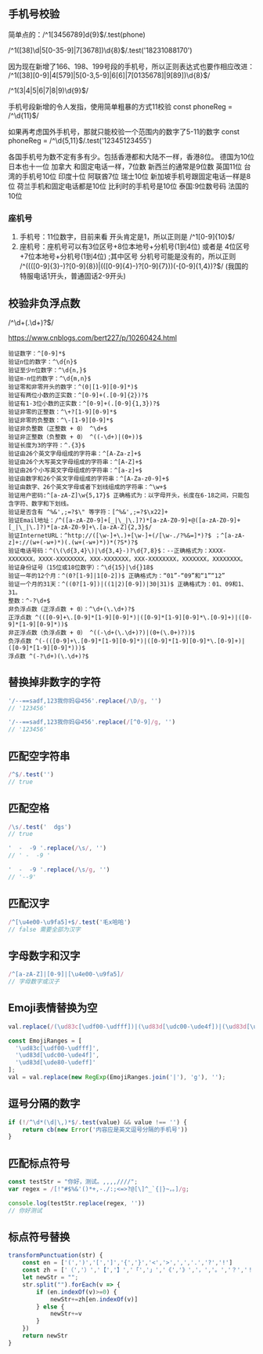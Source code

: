 ## 手机号校验
简单点的：/^1[3456789]d{9}$/.test(phone)

/^1([38]\d|5[0-35-9]|7[3678])\d{8}$/.test('18231088170')

因为现在新增了166、198、199号段的手机号，所以正则表达式也要作相应改进：
/^1([38][0-9]|4[579]|5[0-3,5-9]|6[6]|7[0135678]|9[89])\d{8}$/

/^1(3|4|5|6|7|8|9)\d{9}$/

手机号段新增的令人发指，使用简单粗暴的方式11校验
const phoneReg = /^\d{11}$/

如果再考虑国外手机号，那就只能校验一个范围内的数字了5-11的数字
const phoneReg = /^\d{5,11}$/.test('12345123455')

各国手机号为数不定有多有少。包括香港都和大陆不一样，香港8位。
德国为10位
日本也十一位
加拿大 和固定电话一样，7位数
新西兰的通常是9位数
英国11位
台湾的手机号10位
印度十位
阿联酋7位
瑞士10位
新加坡手机号跟固定电话一样是8位
荷兰手机和固定电话都是10位
比利时的手机号是10位
泰国:9位数号码
法国的10位

### 座机号
1. 手机号：11位数字，目前来看 开头肯定是1，所以正则是 /^1[0-9]{10}$/
2. 座机号：座机号可以有3位区号+8位本地号+分机号(1到4位) 或者是 4位区号+7位本地号+分机号(1到4位) ;其中区号 分机号可能是没有的，所以正则 /^((([0-9]{3}-)?[0-9]{8})|(([0-9]{4}-)?[0-9]{7}))(-[0-9]{1,4})?$/
(我国的特服电话1开头，普通固话2-9开头)


## 校验非负浮点数
/^\d+(\.\d+)?$/

https://www.cnblogs.com/bert227/p/10260424.html
```
验证数字：^[0-9]*$
验证n位的数字：^\d{n}$
验证至少n位数字：^\d{n,}$
验证m-n位的数字：^\d{m,n}$
验证零和非零开头的数字：^(0|[1-9][0-9]*)$
验证有两位小数的正实数：^[0-9]+(.[0-9]{2})?$
验证有1-3位小数的正实数：^[0-9]+(.[0-9]{1,3})?$
验证非零的正整数：^\+?[1-9][0-9]*$
验证非零的负整数：^\-[1-9][0-9]*$
验证非负整数（正整数 + 0） ^\d+$
验证非正整数（负整数 + 0） ^((-\d+)|(0+))$
验证长度为3的字符：^.{3}$
验证由26个英文字母组成的字符串：^[A-Za-z]+$
验证由26个大写英文字母组成的字符串：^[A-Z]+$
验证由26个小写英文字母组成的字符串：^[a-z]+$
验证由数字和26个英文字母组成的字符串：^[A-Za-z0-9]+$
验证由数字、26个英文字母或者下划线组成的字符串：^\w+$
验证用户密码:^[a-zA-Z]\w{5,17}$ 正确格式为：以字母开头，长度在6-18之间，只能包含字符、数字和下划线。
验证是否含有 ^%&',;=?$\" 等字符：[^%&',;=?$\x22]+
验证Email地址：/^([a-zA-Z0-9]+[_|\_|\.]?)*[a-zA-Z0-9]+@([a-zA-Z0-9]+[_|\_|\.]?)*[a-zA-Z0-9]+\.[a-zA-Z]{2,3}$/
验证InternetURL：^http://([\w-]+\.)+[\w-]+(/[\w-./?%&=]*)?$ ；^[a-zA-z]+://(w+(-w+)*)(.(w+(-w+)*))*(?S*)?$
验证电话号码：^(\(\d{3,4}\)|\d{3,4}-)?\d{7,8}$：--正确格式为：XXXX-XXXXXXX，XXXX-XXXXXXXX，XXX-XXXXXXX，XXX-XXXXXXXX，XXXXXXX，XXXXXXXX。
验证身份证号（15位或18位数字）：^\d{15}|\d{}18$
验证一年的12个月：^(0?[1-9]|1[0-2])$ 正确格式为：“01”-“09”和“1”“12”
验证一个月的31天：^((0?[1-9])|((1|2)[0-9])|30|31)$ 正确格式为：01、09和1、31。
整数：^-?\d+$
非负浮点数（正浮点数 + 0）：^\d+(\.\d+)?$
正浮点数 ^(([0-9]+\.[0-9]*[1-9][0-9]*)|([0-9]*[1-9][0-9]*\.[0-9]+)|([0-9]*[1-9][0-9]*))$
非正浮点数（负浮点数 + 0） ^((-\d+(\.\d+)?)|(0+(\.0+)?))$
负浮点数 ^(-(([0-9]+\.[0-9]*[1-9][0-9]*)|([0-9]*[1-9][0-9]*\.[0-9]+)|([0-9]*[1-9][0-9]*)))$
浮点数 ^(-?\d+)(\.\d+)?$
```

## 替换掉非数字的字符
```js
'/--==sadf,123我你妈😄456'.replace(/\D/g, '')
// '123456'

'/--==sadf,123我你妈😄456'.replace(/[^0-9]/g, '')
// '123456'
```

## 匹配空字符串
```js
/^$/.test('')
// true
```

## 匹配空格
```js
/\s/.test('  dgs')
// true

'  -  -9 '.replace(/\s/, '')
// ' -  -9 '

'  -  -9 '.replace(/\s/g, '')
// '--9'
```

## 匹配汉字
```js
/^[\u4e00-\u9fa5]+$/.test('毛x哈哈')
// false 需要全部为汉字
```

## 字母数字和汉字
```js
/^[a-zA-Z]|[0-9]|[\u4e00-\u9fa5]/
// 字母数字或汉子
```

## Emoji表情替换为空
```js
val.replace(/(\ud83c[\udf00-\udfff])|(\ud83d[\udc00-\ude4f])|(\ud83d[\ude80-\udeff])/g,"")

const EmojiRanges = [
  '\ud83c[\udf00-\udfff]',
  '\ud83d[\udc00-\ude4f]',
  '\ud83d[\ude80-\udeff]'
];
val = val.replace(new RegExp(EmojiRanges.join('|'), 'g'), '');
```

## 逗号分隔的数字
```js
if (!/^\d*(\d|\,)*$/.test(value) && value !== '') {
    return cb(new Error('内容应是英文逗号分隔的手机号'))
}
```

## 匹配标点符号
```js
const testStr = "你好，测试。,,,,////";
var regex = /[!"#$%&'()*+,-./:;<=>?@[\]^_`{|}~，。]/g;

console.log(testStr.replace(regex, ''))
// 你好测试
```

## 标点符号替换
```js
transformPunctuation(str) {
    const en = ['(',')','[',']','{','}','<','>',',','.','?','!']
    const zh = ['（','）','【','】','「','」','《','》','，','。','？','！']
    let newStr = "";
    str.split("").forEach(v => {
        if (en.indexOf(v)>=0) {
            newStr+=zh[en.indexOf(v)]
        } else {
            newStr+=v
        }
    })
    return newStr
}
```